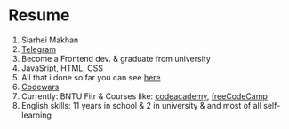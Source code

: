 # Resume
1. Siarhei Makhan
1. [Telegram](https://t.me/@s3ren17y)
1. Become a Frontend dev. & graduate from university
1. JavaSript, HTML, CSS
1. All that i done so far you can see [here](https://github.com/Goner52?tab=repositories)
1. [Codewars](https://www.codewars.com/users/Goner52)
1. Currently: BNTU Fitr & Courses like: [codeacademy](https://www.codecademy.com/profiles/makhansiarhei), [freeCodeCamp](https://www.freecodecamp.org/goner52)
1. English skills: 11 years in school & 2 in university & and most of all self-learning 

